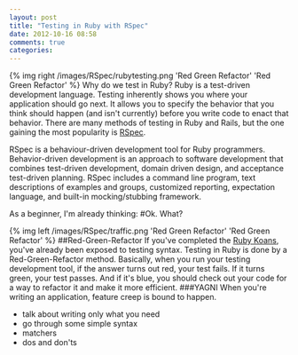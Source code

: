```yaml
---
layout: post
title: "Testing in Ruby with RSpec"
date: 2012-10-16 08:58
comments: true
categories: 
---
```

{% img right /images/RSpec/rubytesting.png 'Red Green Refactor' 'Red Green Refactor' %}
Why do we test in Ruby? Ruby is a test-driven development language.  Testing inherently shows you where your application should go next. It allows you to specify the behavior that you think should happen (and isn't currently) before you write code to enact that behavior.  There are many methods of testing in Ruby and Rails, but the one gaining the most popularity is [RSpec](http://rspec.info/). 

RSpec is a behaviour-driven development tool for Ruby programmers. Behavior-driven development is an approach to software development that combines test-driven development, domain driven design, and acceptance test-driven planning. RSpec includes a command line program, text descriptions of examples and groups, customized reporting, expectation language, and built-in mocking/stubbing framework.

As a beginner, I'm already thinking:
#Ok. What?

{% img left /images/RSpec/traffic.png 'Red Green Refactor' 'Red Green Refactor' %}
##Red-Green-Refactor
If you've completed the [Ruby Koans](http://rubykoans.com/), you've already been exposed to testing syntax.  Testing in Ruby is done by a Red-Green-Refactor method. Basically, when you run your testing development tool, if the answer turns out red, your test fails. If it turns green, your test passes. And if it's blue, you should check out your code for a way to refactor it and make it more efficient.
###YAGNI
When you're writing an application, feature creep is bound to happen. 


- talk about writing only what you need
- go through some simple syntax
- matchers
- dos and don'ts
